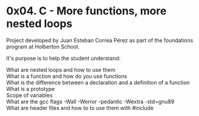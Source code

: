 # 0x04. C - More functions, more nested loops

Project developed by Juan Esteban Correa Pérez as part of the foundations program at Holberton School.

It's purpose is to help the student understand:

What are nested loops and how to use them  
What is a function and how do you use functions  
What is the difference between a declaration and a definition of a function  
What is a prototype  
Scope of variables  
What are the gcc flags -Wall -Werror -pedantic -Wextra -std=gnu89  
What are header files and how to to use them with #include  
